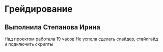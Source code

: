 # Грейдирование
## Выполнила Степанова Ирина

Над проектом работала 19 часов
Не успела сделать слайдер, стайлгайд и подключить скрипты

